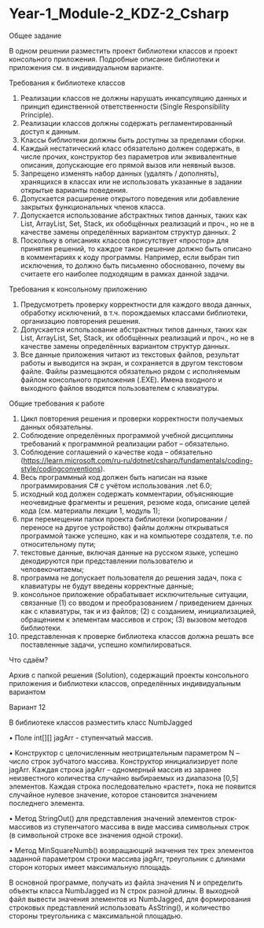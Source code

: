 # Year-1_Module-2_KDZ-2_Csharp

  Общее задание

В одном решении разместить проект библиотеки классов и проект консольного
приложения. Подробные описание библиотеки и приложения см. в индивидуальном
варианте.

  Требования к библиотеке классов
1. Реализации классов не должны нарушать инкапсуляцию данных и принцип
единственной ответственности (Single Responsibility Principle).
2. Реализации классов должны содержать регламентированный доступ к данным.
3. Классы библиотеки должны быть доступны за пределами сборки.
4. Каждый нестатический класс обязательно должен содержать, в числе прочих,
конструктор без параметров или эквивалентные описания, допускающие его
прямой вызов или неявный вызов.
5. Запрещено изменять набор данных (удалять / дополнять), хранящихся в классах
или не использовать указанные в задании открытые варианты поведения.
6. Допускается расширение открытого поведения или добавление закрытых
функциональных членов класса.
7. Допускается использование абстрактных типов данных, таких как List, ArrayList,
Set, Stack, их обобщённых реализаций и проч., но не в качестве замены
определённых вариантом структур данных.
2
8. Поскольку в описаниях классов присутствует «простор» для принятия решений, то
каждое такое решение должно быть описано в комментариях к коду программы.
Например, если выбран тип исключения, то должно быть письменно обоснованно,
почему вы считаете его наиболее подходящим в рамках данной задачи.

  Требования к консольному приложению
1. Предусмотреть проверку корректности для каждого ввода данных, обработку
исключений, в т.ч. порождаемых классами библиотеки, организацию повторения
решения.
2. Допускается использование абстрактных типов данных, таких как List, ArrayList,
Set, Stack, их обобщённых реализаций и проч., но не в качестве замены
определённых вариантом структур данных.
3. Все данные приложения читают из текстовых файлов, результат работы и
выводится на экран, и сохраняется в другом текстовом файле. Файлы размещаются
обязательно рядом с исполняемым файлом консольного приложения (.EXE). Имена
входного и выходного файлов вводятся пользователем с клавиатуры.

  Общие требования к работе
1. Цикл повторения решения и проверки корректности получаемых данных
обязательны.
2. Соблюдение определённых программой учебной дисциплины требований к
программной реализации работ – обязательно.
3. Соблюдение соглашений о качестве кода – обязательно
(https://learn.microsoft.com/ru-ru/dotnet/csharp/fundamentals/coding-style/codingconventions).
4. Весь программный код должен быть написан на языке программирования C# с
учётом использования .net 6.0;
5. исходный код должен содержать комментарии, объясняющие неочевидные
фрагменты и решения, резюме кода, описание целей кода (см. материалы лекции 1,
модуль 1);
6. при перемещении папки проекта библиотеки (копировании / переносе на другое
устройство) файлы должны открываться программой также успешно, как и на
компьютере создателя, т.е. по относительному пути;
7. текстовые данные, включая данные на русском языке, успешно декодируются при
представлении пользователю и человекочитаемы;
8. программа не допускает пользователя до решения задач, пока с клавиатуры не
будут введены корректные данные;
9. консольное приложение обрабатывает исключительные ситуации, связанные (1) со
вводом и преобразованием / приведением данных как с клавиатуры, так и из
файлов; (2) с созданием, инициализацией, обращением к элементам массивов и
строк; (3) вызовом методов библиотеки.
10. представленная к проверке библиотека классов должна решать все поставленные
задачи, успешно компилироваться.

  Что сдаём?

Архив с папкой решения (Solution), содержащий проекты консольного приложения и
библиотеки классов, определённых индивидуальным вариантом


  Вариант 12

В библиотеке классов разместить класс NumbJagged

• Поле int[][] jagArr - ступенчатый массив.

• Конструктор с целочисленным неотрицательным параметром N – число строк зубчатого массива. Конструктор инициализирует поле jagArr. Каждая строка jagArr – одномерный массив из заранее неизвестного количества случайно выбираемых из диапазона [0,5] элементов. 
Каждая строка последовательно «растет», пока не появится случайное нулевое значение, которое становится значением последнего элемента.

• Метод StringOut() для представления значений элементов строк-массивов из
ступенчатого массива в виде массива символьных строк (в символьной строке все
значения одной строки).

• Метод MinSquareNumb() возвращающий значения тех трех элементов заданной
параметром строки массива jagArr, треугольник с длинами сторон которых имеет
максимальную площадь.

В основной программе, получать из файла значения N и определить объекты класса
NumbJagged из N строк разной длины. В выходной файл вывести значения элементов из
NumbJagged, для формирования строковых представлений использовать AsString(), и
количество стороны треугольника с максимальной площадью.
